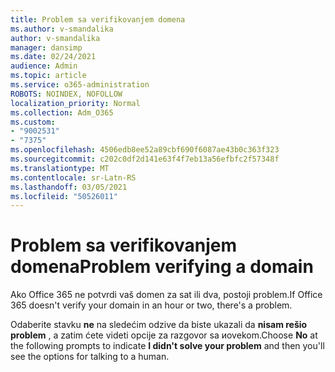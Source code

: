 ```yaml
---
title: Problem sa verifikovanjem domena
ms.author: v-smandalika
author: v-smandalika
manager: dansimp
ms.date: 02/24/2021
audience: Admin
ms.topic: article
ms.service: o365-administration
ROBOTS: NOINDEX, NOFOLLOW
localization_priority: Normal
ms.collection: Adm_O365
ms.custom:
- "9002531"
- "7375"
ms.openlocfilehash: 4506edb8ee52a89cbf690f6087ae43b0c363f323
ms.sourcegitcommit: c202c0df2d141e63f4f7eb13a56efbfc2f57348f
ms.translationtype: MT
ms.contentlocale: sr-Latn-RS
ms.lasthandoff: 03/05/2021
ms.locfileid: "50526011"
---
```

# <a name="problem-verifying-a-domain"></a><span data-ttu-id="50d73-102">Problem sa verifikovanjem domena</span><span class="sxs-lookup"><span data-stu-id="50d73-102">Problem verifying a domain</span></span>

<span data-ttu-id="50d73-103">Ako Office 365 ne potvrdi vaš domen za sat ili dva, postoji problem.</span><span class="sxs-lookup"><span data-stu-id="50d73-103">If Office 365 doesn't verify your domain in an hour or two, there's a problem.</span></span>

<span data-ttu-id="50d73-104">Odaberite stavku **ne** na sledećim odzive da biste ukazali da **nisam rešio problem** , a zatim ćete videti opcije za razgovor sa иovekom.</span><span class="sxs-lookup"><span data-stu-id="50d73-104">Choose **No** at the following prompts to indicate **I didn't solve your problem** and then you'll see the options for talking to a human.</span></span>
